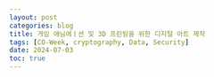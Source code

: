 ```yaml
---
layout: post
categories: blog
title: 게임 애님에ㅣ션 및 3D 프린팅을 위한 디지털 아트 제작
tags: [CO-Week, cryptography, Data, Security]
date: 2024-07-03
toc: true
---
```


